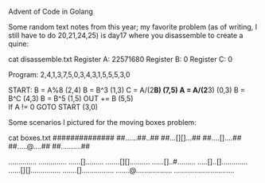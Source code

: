 Advent of Code in Golang

Some random text notes from this year; my favorite problem (as of writing, I still have to do 20,21,24,25) is day17 where you disassemble to create a quine:

cat disassemble.txt 
Register A: 22571680
Register B: 0
Register C: 0

Program: 2,4,1,3,7,5,0,3,4,3,1,5,5,5,3,0

START: 
  B = A%8        	(2,4)
  B = B^3    		(1,3)
  C = A/(2**B)  		(7,5)
  A = A/(2**3)  		(0,3)
  B = B^C    		(4,3)
  B = B^5    		(1,5)
  OUT += B 		(5,5)	
  If A != 0 GOTO START	(3,0)

Some scenarios I pictured for the moving boxes problem:

cat boxes.txt
##############
##......##..##
##...[][]...##
##....[]....##
##.....@....##
##..........##


..............
..............
......[].........
.......[][]..........
......[]..#.........
.....[]..[].............
......[][]...............
.......[]................
.......@..................
..............................

